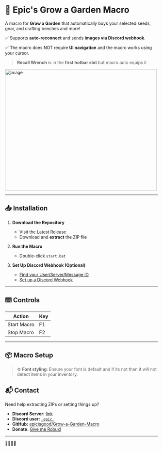 # 🍏 Epic's Grow a Garden Macro

A macro for **Grow a Garden** that automatically buys your selected seeds, gear, and crafting benches and more!

✅ Supports **auto-reconnect** and sends **images via Discord webhook**.

✅ The macro does NOT require **UI navigation** and the macro works using your cursor.

> **Recall Wrench** is in the **first hotbar slot** but macro auto equips it

<img width="500" height="400" alt="image" src="https://github.com/user-attachments/assets/fa1e1de8-ad75-4a77-b1e9-187d6526a51e" />

---

## 📥 Installation

1. **Download the Repository**

   * Visit the [Latest Release](https://github.com/epicisgood/Grow-a-Garden-Macro/releases/latest)
   * Download and **extract** the ZIP file

2. **Run the Macro**

   * Double-click `start.bat`

3. **Set Up Discord Webhook (Optional)**

   * [Find your User/Server/Message ID](https://support.discord.com/hc/en-us/articles/206346498)
   * [Set up a Discord Webhook](https://support.discord.com/hc/en-us/articles/228383668)

---

## ⌨️ Controls

| Action      | Key |
| ----------- | --- |
| Start Macro | F1  |
| Stop Macro  | F2  |

---

## 📦 Macro Setup

> ⚙️ **Font styling**:
> Ensure your font is default and if its not then it will not detect items in your inventory.



## 📬 Contact

Need help extracting ZIPs or setting things up?

* **Discord Server:** [link](https://discord.com/invite/Vc465gUXHk)
* **Discord user:** [`_epic.`](https://discord.com/users/726162926851063919)
* **GitHub:** [epicisgood/Grow-a-Garden-Macro](https://github.com/epicisgood/Grow-a-Garden-Macro)
* **Donate:** [Give me Robux!](https://www.roblox.com/games/3780570380/Donation-area#!/store)

---

🤑💵💸🐶
